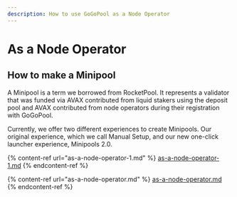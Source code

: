 ```yaml
---
description: How to use GoGoPool as a Node Operator
---
```


# As a Node Operator

## How to make a Minipool

A Minipool is a term we borrowed from RocketPool. It represents a validator that was funded via AVAX contributed from liquid stakers using the deposit pool and AVAX contributed from node operators during their registration with GoGoPool.

Currently, we offer two different experiences to create Minipools. Our original experience, which we call Manual Setup, and our new one-click launcher experience, Minipools 2.0.

{% content-ref url="as-a-node-operator-1.md" %}
[as-a-node-operator-1.md](as-a-node-operator-1.md)
{% endcontent-ref %}

{% content-ref url="as-a-node-operator.md" %}
[as-a-node-operator.md](as-a-node-operator.md)
{% endcontent-ref %}
